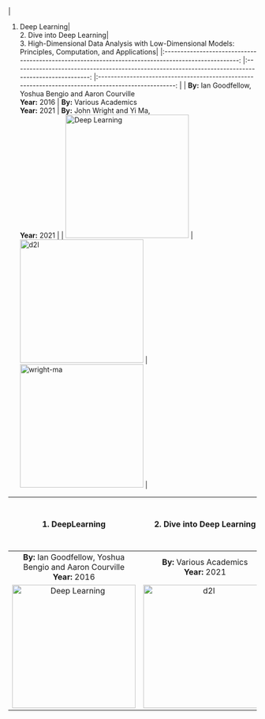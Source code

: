 
|<img width="250px"/><br>
1. Deep Learning|<img width="250px"/><br>2. Dive into Deep Learning|<img width="250px"/><br>3. High-Dimensional Data Analysis with Low-Dimensional Models: Principles, Computation, and Applications|
|:--------------------------------------------------------------------------------------------------:	|:--------------------------------------------------------------------------------------------------:	|:--------------------------------------------------------------------------------------------------:	|
|                           **By:**  Ian Goodfellow, Yoshua Bengio and Aaron Courville <br>  **Year:** 2016                           	|                           **By:** Various Academics  <br> **Year:** 2021                           	|                           **By:** John Wright   and   Yi Ma, <br>**Year:** 2021                           	|
| <a href="https://www.deeplearningbook.org"><img src="https://mitpress.mit.edu/sites/default/files/styles/large_book_cover/http/mitp-content-server.mit.edu%3A18180/books/covers/cover/%3Fcollid%3Dbooks_covers_0%26isbn%3D9780262035613%26type%3D.jpg" alt="Deep Learning" width="250px"/></a> 	| <a href="https://d2l.ai"><img src="https://d2l.ai/_images/front.png" alt="d2l" width="250px"/></a> 	| <img src="https://book-wright-ma.github.io/book-cover.jpg" alt="wright-ma" width="250px"/> 	|


|                           1. DeepLearning                          	|                           2. Dive into Deep Learning                          	|                           3. High-Dimensional Data Analysis with Low-Dimensional Models:<br> Principles, Computation, and Applications                          	|
|:--------------------------------------------------------------------------------------------------:	|:--------------------------------------------------------------------------------------------------:	|:--------------------------------------------------------------------------------------------------:	|
|                           **By:**  Ian Goodfellow, Yoshua Bengio and Aaron Courville <br>  **Year:** 2016                           	|                           **By:** Various Academics  <br> **Year:** 2021                           	|                           **By:** John Wright   and   Yi Ma, <br>**Year:** 2021                           	|
| <a href="https://www.deeplearningbook.org"><img src="https://mitpress.mit.edu/sites/default/files/styles/large_book_cover/http/mitp-content-server.mit.edu%3A18180/books/covers/cover/%3Fcollid%3Dbooks_covers_0%26isbn%3D9780262035613%26type%3D.jpg" alt="Deep Learning" width="250px"/></a> 	| <a href="https://d2l.ai"><img src="https://d2l.ai/_images/front.png" alt="d2l" width="250px"/></a> 	| <a href= "https://book-wright-ma.github.io/"><img src="https://book-wright-ma.github.io/book-cover.jpg" alt="wright-ma" width="250px"/></a> 	|
